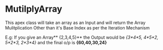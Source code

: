 # MutilplyArray

This apex class will take an array as an Input and will return the 
Array Mulitplication Other than it's Base Index as per the Iteration Mechanism

E.g: If you give an Array** {2,3,4,5}** the Output would be *{3&#42;4&#42;5, 4&#42;5&#42;2, 5&#42;2&#42;3, 2&#42;3&#42;4}* and the final o/p is **{60,40,30,24}**